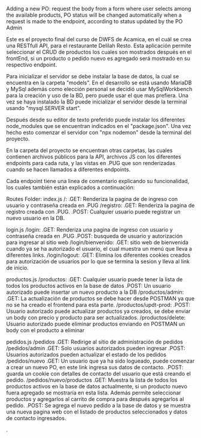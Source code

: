 Adding a new PO: request the body from a form where user selects among the available products, PO status will be changed automatically when a request is made to the endpoint, according to status updated by the PO Admin



Este es el proyecto final del curso de DWFS de Acamica, en el cuál se crea una RESTfull API, para el restaurante Delilah Resto. Esta aplicación permite seleccionar el CRUD de productos los cuales son mostrados después en el frontEnd, si un producto o pedido nuevo es agregado será mostrado en su respectivo endpoint.

Para inicializar el servidor se debe instalar la base de datos, la cual se encuentra en la carpeta "models". En el desarrollo se está usando MariaDB y MySql además como elección personal se decidió usar MySqlWorkbench para la creación y uso de la BD, pero puede usar el que mas prefiera. Una vez se haya instalado la BD puede inicializar el servidor desde la terminal usando "mysql.SERVER start".

Después desde su editor de texto preferido puede instalar los diferentes node_modules que se encuentran indicados en el "package.json". Una vez hecho esto comenzar el servidor con "npx nodemon" desde la terminal del proyecto.

En la carpeta del proyecto se encuentran otras carpetas, las cuales contienen archivos públicos para la API, archivos JS con los diferentes endpoints para cada ruta, y las vistas en .PUG que son renderizadas cuando se hacen llamados a diferentes endpoints.

Cada endpoint tiene una linea de comentario explicando su funcionalidad, los cuales también están explicados a continuación:

Routes Folder:
index.js
	/:
		.GET: Renderiza la pagina de de ingreso con usuario y contraseña creada en .PUG
	/registro:
		.GET: Renderiza la pagina de registro creada con .PUG.
		.POST: Cualquier usuario puede registrar un nuevo usuario en la DB.
		
		
login.js
	/login:
		.GET: Renderiza una pagina de ingreso con usuario y contraseña creada en .PUG
		.POST: busqueda de usuario y autorización para ingresar al sitio web
	/login/bienvenido:
		.GET: sitio web de bienvenida cuando ya se ha autorizado el usuario, el cual muestra un menú que lleva a diferentes links.
	/login/logout:
		.GET: Elimina los diferentes cookies creados para autorización de usuarios por lo que se termina la sesion y lleva al link de inicio.


productos.js
	/productos:
		.GET: Cualquier usuario puede tener la lista de todos los productos activos en la base de datos
		.POST: Un usuario autorizado puede insertar un nuevo producto a la DB
	/productos/admin:
		.GET: La actualización de productos se debe hacer desde POSTMAN ya que no se ha creado el frontend para esta parte.
	/productos/updt-prod:
		.POST: Usuario autorizado puede actualizar productos ya creados, se debe enviar un body con precio y producto para ser actualizados.
	/productos/delete: Usuario autorizado puede eliminar productos enviando en POSTMAN un body con el producto a eliminar
		
		
pedidos.js
	/pedidos
		.GET: Redirige al sitio de administración de pedidos
	/pedidos/admin
		.GET: Solo usuarios autorizados pueden ingresar
		.POST: Usuarios autorizados pueden actualizar el estado de los pedidos
	/pedidos/nuevo
		.GET: Un usuario que ya ha sido logueado, puede comenzar a crear un nuevo PO, en este link ingresa sus datos de contacto.
		.POST: guarda un cookie con detalles de contacto del usuario que está creando el pedido.
	/pedidos/nuevo/productos
		.GET: Muestra la lista de todos los productos activos en la base de datos actualmente, si un producto nuevo fuera agregado se mostraría en esta lista. Además permite seleccionar productos y agregarlos al carrito de compra para después agregarlos al pedido.
		.POST: Se agrega el nuevo pedido a la base de datos y se muestra una nueva pagina web con el listado de productos seleccionados y datos de contacto ingresados.
		


	
.